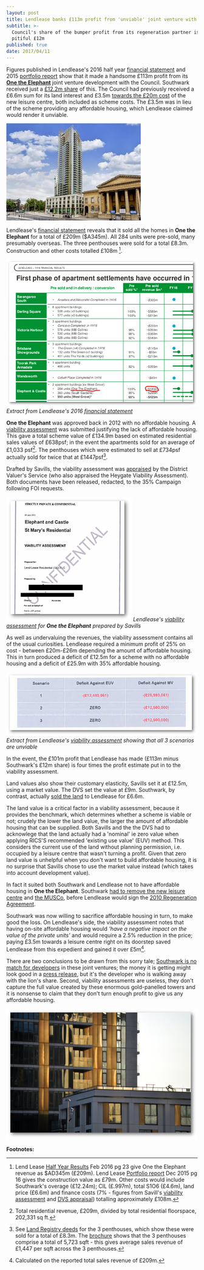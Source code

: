 ```yaml
---
layout: post
title: Lendlease banks £113m profit from 'unviable' joint venture with Southwark
subtitle: >-
  Council's share of the bumper profit from its regeneration partner is a
  pitiful £12m
published: true
date: 2017/04/11
---
```

Figures published in Lendlease's 2016 half year [financial statement](http://www.lendlease.com/-/media/llcom/investor-relations/asx-announcements/2016/17022016-lendlease-delivers-double-digit-earnings-growth.ashx) and 2015 [portfolio report](http://www.lendlease.com/-/media/llcom/investor-relations/asx-announcements/2016/17022016-2016-half-year-results-portfolio-report.ashx)
show that it made a handsome £113m profit from its [__One the Elephant__](/one-the-elephant) joint venture development with the Council. Southwark received just a [£12.2m share](https://www.whatdotheyknow.com/request/profit_overage_payment_received?unfold=1#incoming-881011share) of this. The Council had previously received a £6.6m sum for its land interest and £3.5m [towards the £20m cost](http://www.southwark.gov.uk/news/2017/mar/council-confirms-22m-from-one-the-elephant-will-pay-for-leisure-centre) of the new leisure centre, both included as scheme costs. The £3.5m was in lieu of the scheme providing any affordable housing, which Lendlease claimed would render it unviable.

![](/img/ote.jpg)

Lendlease's [financial statement](http://www.lendlease.com/-/media/llcom/investor-relations/asx-announcements/2016/17022016-lendlease-delivers-double-digit-earnings-growth.ashx) reveals that it sold all the homes in __One the Elephant__ for a total of £209m ($A345m). All 284 units were pre-sold, many presumably overseas.  The three penthouses were sold for a total £8.3m.  Construction and other costs totalled £108m [^1].

![](/img/otefinancialstatement.png)
*Extract from Lendlease's 2016 [financial statement](http://www.lendlease.com/-/media/llcom/investor-relations/asx-announcements/2016/17022016-lendlease-delivers-double-digit-earnings-growth.ashx)*

__One the Elephant__ was approved back in 2012 with no affordable housing.  A [viability assessment](https://www.whatdotheyknow.com/request/374643/response/921669/attach/3/170116%20St%20Marys%20Viability%20Assessment%20003%203%20Redacted.pdf) was submitted justifying the lack of affordable housing.  This gave a total scheme value of £134.9m based on estimated residential sales values of £638psf; in the event the apartments sold for an average of £1,033 psf[^2]. The penthouses which were estimated to sell at £734psf actually sold for twice that at £1447psf[^3].

Drafted by Savills, the viability assessment was [appraised](http://35percent.org/img/otedvsredacted.pdf) by the District Valuer's Service (who also appraised the Heygate Viability Assessment).  Both documents have been released, redacted, to the 35% Campaign following FOI requests. 

![](/img/otefvacover.png)
*Lendlease's [viability assessment](https://www.whatdotheyknow.com/request/374643/response/921669/attach/3/170116%20St%20Marys%20Viability%20Assessment%20003%203%20Redacted.pdf) for __One the Elephant__ prepared by Savills*

As well as undervaluing the revenues, the viability assessment contains all of the usual curiosities. Lendlease required a minimum profit of 25% on cost - between £20m-£26m depending the amount of affordable housing. This in turn produced a deficit of £12.5m for a scheme with no affordable housing and a deficit of £25.9m with 35% affordable housing.

![](/img/otefvadeficits.png)
*Extract from Lendlease's [viability assessment](https://www.whatdotheyknow.com/request/374643/response/921669/attach/3/170116%20St%20Marys%20Viability%20Assessment%20003%203%20Redacted.pdf) showing that all 3 scenarios are unviable*

In the event, the £101m profit that Lendlease has made (£113m minus Southwark's £12m share) is four times the profit estimate put in to the viability assessment.


[](/img/otedvsredacted.pdf)

Land values also show their customary elasticity, Savills set it at £12.5m, using a market value.  The DVS set the value at £9m.  Southwark, by contrast, actually [sold the land](http://35percent.org/img/LRegisterOneTheElephant.pdf) to Lendlease for £6.6m.

The land value is a critical factor in a viability assessment, because it provides the benchmark, which determines whether a scheme is viable or not; crudely the lower the land value, the larger the amount of affordable housing that can be supplied.  Both Savills and the the DVS had to acknowlege that the land actually had a 'nominal' ie zero value when applying RICS'S recommended 'existing use value' (EUV) method. This considers the current use of the land without planning permission, i.e. occupied by a leisure centre that wasn't turning a profit. Given that zero land value is unhelpful when you don't want to build affordable housing, it is no surprise that Savills chose to use the market value instead (which takes into account development value).

In fact it suited both Southwark and Lendlease not to have affordable housing in __One the Elephant__. Southwark [had to remove the new leisure centre](http://moderngov.southwark.gov.uk/ieDecisionDetails.aspx?AIId=8877) and [the MUSCo](http://moderngov.southwark.gov.uk/documents/s10891/Elephant%20and%20Castle%20-%20Regeneration%20Agreement%20and%20Disposal%20of%20Associated%20Land%20-%20Report.pdf), before Lendlease would sign the [2010 Regeneration Agreement](https://southwarknotes.files.wordpress.com/2013/02/ra.pdf).

Southwark was now willing to sacrifice affordable housing in turn, to make good the loss.  On Lendlease's side, the viability assessment notes that having on-site affordable housing would _'have a negative impact on the value of the private units'_ and would require a 2.5% reduction in the price; paying £3.5m towards a leisure centre right on its doorstep saved Lendlease from this expedient and gained it over £5m[^4].

There are two conclusions to be drawn from this sorry tale; [Southwark is no match for developers](http://35percent.org/2014-01-11-flogging-the-elephant/) in these joint ventures; the money it is getting might look good in a [press release](http://www.southwark.gov.uk/news/2017/mar/council-confirms-22m-from-one-the-elephant-will-pay-for-leisure-centre), but it's the developer who is walking away with the lion's share. Second, viability assessments are useless, they don't capture the full value created by these enormous gold-panelled towers and it is nonsense to claim that they don't turn enough profit to give us any affordable housing.

![](/img/onetheelephantgold.jpg)


__Footnotes:__

[^1]: Lend Lease [Half Year Results](http://www.lendlease.com/-/media/llcom/investor-relations/asx-announcements/2016/17022016-lendlease-delivers-double-digit-earnings-growth.ashx) Feb 2016 pg 23 give One the Elephant revenue as $AD345m (£209m).  Lend Lease [Portfolio report](http://www.lendlease.com/-/media/llcom/investor-relations/asx-announcements/2016/17022016-2016-half-year-results-portfolio-report.ashx) Dec 2015 pg 16 gives the construction value as £79m.  Other costs would include Southwark's overage (£12.24m); CIL (£.997m), total S1O6 (£4.6m), land price (£6.6m) and finance costs (7% - figures from Savill's [viability assessment](https://www.whatdotheyknow.com/request/374643/response/921669/attach/3/170116%20St%20Marys%20Viability%20Assessment%20003%203%20Redacted.pdf) and [DVS appraisal](/img/otedvsredacted.pdf)) totalling approximately £108m.

[^2]: Total residential revenue, £209m, divided by total residential floorspace, 202,331 sq ft.

[^3]: See [Land Registry deeds](/img/lrdeeds_otepenthouses.pdf) for the 3 penthouses, which show these were sold for a total of £8.3m. The [brochure](/img/oteskyscapecollection.pdf) shows that the 3 penthouses comprise a total of 5,723 sqft - this gives average sales revenue of £1,447 per sqft across the 3 penthouses.

[^4]: Calculated on the reported total sales revenue of £209m.
